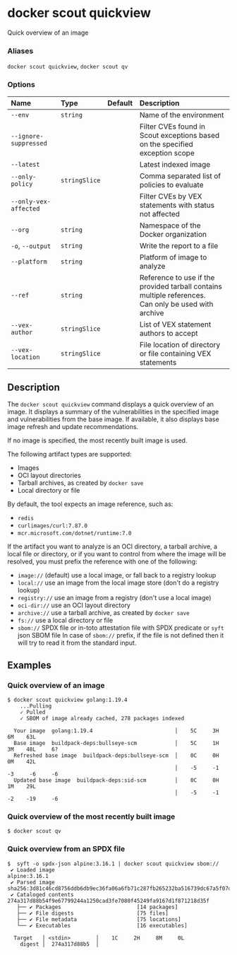 # docker scout quickview

<!---MARKER_GEN_START-->
Quick overview of an image

### Aliases

`docker scout quickview`, `docker scout qv`

### Options

| Name                  | Type          | Default | Description                                                                                             |
|:----------------------|:--------------|:--------|:--------------------------------------------------------------------------------------------------------|
| `--env`               | `string`      |         | Name of the environment                                                                                 |
| `--ignore-suppressed` |               |         | Filter CVEs found in Scout exceptions based on the specified exception scope                            |
| `--latest`            |               |         | Latest indexed image                                                                                    |
| `--only-policy`       | `stringSlice` |         | Comma separated list of policies to evaluate                                                            |
| `--only-vex-affected` |               |         | Filter CVEs by VEX statements with status not affected                                                  |
| `--org`               | `string`      |         | Namespace of the Docker organization                                                                    |
| `-o`, `--output`      | `string`      |         | Write the report to a file                                                                              |
| `--platform`          | `string`      |         | Platform of image to analyze                                                                            |
| `--ref`               | `string`      |         | Reference to use if the provided tarball contains multiple references.<br>Can only be used with archive |
| `--vex-author`        | `stringSlice` |         | List of VEX statement authors to accept                                                                 |
| `--vex-location`      | `stringSlice` |         | File location of directory or file containing VEX statements                                            |


<!---MARKER_GEN_END-->

## Description

The `docker scout quickview` command displays a quick overview of an image.
It displays a summary of the vulnerabilities in the specified image
and vulnerabilities from the base image.
If available, it also displays base image refresh and update recommendations.

If no image is specified, the most recently built image is used.

The following artifact types are supported:

- Images
- OCI layout directories
- Tarball archives, as created by `docker save`
- Local directory or file

By default, the tool expects an image reference, such as:

- `redis`
- `curlimages/curl:7.87.0`
- `mcr.microsoft.com/dotnet/runtime:7.0`

If the artifact you want to analyze is an OCI directory, a tarball archive, a local file or directory,
or if you want to control from where the image will be resolved, you must prefix the reference with one of the following:

- `image://` (default) use a local image, or fall back to a registry lookup
- `local://` use an image from the local image store (don't do a registry lookup)
- `registry://` use an image from a registry (don't use a local image)
- `oci-dir://` use an OCI layout directory
- `archive://` use a tarball archive, as created by `docker save`
- `fs://` use a local directory or file
- `sbom://` SPDX file or in-toto attestation file with SPDX predicate or `syft` json SBOM file
    In case of `sbom://` prefix, if the file is not defined then it will try to read it from the standard input.

## Examples

### Quick overview of an image

```console
$ docker scout quickview golang:1.19.4
    ...Pulling
    ✓ Pulled
    ✓ SBOM of image already cached, 278 packages indexed

  Your image  golang:1.19.4                          │    5C     3H     6M    63L
  Base image  buildpack-deps:bullseye-scm            │    5C     1H     3M    48L     6?
  Refreshed base image  buildpack-deps:bullseye-scm  │    0C     0H     0M    42L
                                                     │    -5     -1     -3     -6     -6
  Updated base image  buildpack-deps:sid-scm         │    0C     0H     1M    29L
                                                     │    -5     -1     -2    -19     -6
```

### Quick overview of the most recently built image

```console
$ docker scout qv
```

### Quick overview from an SPDX file

```console
$  syft -o spdx-json alpine:3.16.1 | docker scout quickview sbom://
 ✔ Loaded image                                                                                                                              alpine:3.16.1
 ✔ Parsed image                                                                    sha256:3d81c46cd8756ddb6db9ec36fa06a6fb71c287fb265232ba516739dc67a5f07d
 ✔ Cataloged contents                                                                     274a317d88b54f9e67799244a1250cad3fe7080f45249fa9167d1f871218d35f
   ├── ✔ Packages                        [14 packages]
   ├── ✔ File digests                    [75 files]
   ├── ✔ File metadata                   [75 locations]
   └── ✔ Executables                     [16 executables]

  Target   │ <stdin>        │    1C     2H     8M     0L
    digest │  274a317d88b5  │
```
